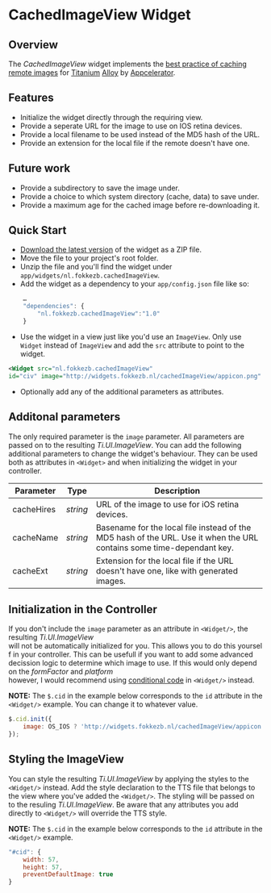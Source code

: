 # CachedImageView Widget
## Overview
The *CachedImageView* widget implements the [best practice of caching remote images](http://docs.appcelerator.com/titanium/latest/#!/guide/Image_Best_Practices-section-30082525_ImageBestPractices-Cachingremoteimages) for [Titanium](http://www.appcelerator.com/platform) [Alloy](http://projects.appcelerator.com/alloy/docs/Alloy-bootstrap/index.html) by [Appcelerator](http://www.appcelerator.com).

## Features
* Initialize the widget directly through the requiring view.
* Provide a seperate URL for the image to use on IOS retina devices.
* Provide a local filename to be used instead of the MD5 hash of the URL.
* Provide an extension for the local file if the remote doesn't have one.

## Future work
* Provide a subdirectory to save the image under.
* Provide a choice to which system directory (cache, data) to save under.
* Provide a maximum age for the cached image before re-downloading it.

## Quick Start
* [Download the latest version](https://github.com/FokkeZB/nl.fokkezb.cachedImageView/tags) of the widget as a ZIP file.
* Move the file to your project's root folder.
* Unzip the file and you'll find the widget under `app/widgets/nl.fokkezb.cachedImageView`.
* Add the widget as a dependency to your `app/config.json` file like so:

```javascript
	…
	"dependencies": {
		"nl.fokkezb.cachedImageView":"1.0"
	}
```

* Use the widget in a view just like you'd use an `ImageView`. Only use `Widget` instead of `ImageView` and add the `src` attribute to point to the widget.

```xml
<Widget src="nl.fokkezb.cachedImageView"
id="civ" image="http://widgets.fokkezb.nl/cachedImageView/appicon.png" />
```

* Optionally add any of the additional parameters as attributes.

## Additonal parameters
The only required parameter is the `image` parameter. All parameters are passed on to the resulting *Ti.UI.ImageView*. You can add the following additional parameters to change the widget's behaviour. They can be used both as attributes in `<Widget>` and when initializing the widget in your controller.

| Parameter | Type | Description |
| --------- | ---- | ----------- |
| cacheHires | *string* | URL of the image to use for iOS retina devices. |
| cacheName | *string*  | Basename for the local file instead of the MD5 hash of the URL. Use it when the URL contains some time-dependant key. |
| cacheExt | *string* | Extension for the local file if the URL doesn't have one, like with generated images. |

## Initialization in the Controller
If you don't include the `image` parameter as an attribute in `<Widget/>`, the resulting *Ti.UI.ImageView* will not be automatically initialized for you. This allows you to do this yourself in your controller. This can be usefull if you want to add some advanced decission logic to determine which image to use. If this would only depend on the *formFactor* and *platform* however, I would recommend using [conditional code](http://docs.appcelerator.com/titanium/3.0/#!/guide/Alloy_Views-section-34636249_AlloyViews-ConditionalCode) in `<Widget/>` instead.

**NOTE:** The `$.cid` in the example below corresponds to the `id` attribute in the `<Widget/>` example. You can change it to whatever value.

```javascript
$.cid.init({
    image: OS_IOS ? 'http://widgets.fokkezb.nl/cachedImageView/appicon.png' : 'http://url.to/android.png'
});
```

## Styling the ImageView
You can style the resulting *Ti.UI.ImageView* by applying the styles to the `<Widget/>` instead. Add the style declaration to the TTS file that belongs to the view where you've added the `<Widget/>`. The styling will be passed on to the resuling *Ti.UI.ImageView*. Be aware that any attributes you add directly to `<Widget/>` will override the TTS style.

**NOTE:** The `$.cid` in the example below corresponds to the `id` attribute in the `<Widget/>` example.

```javascript
"#cid": {
	width: 57,
	height: 57,
	preventDefaultImage: true
}
```